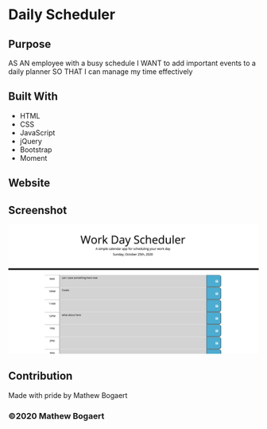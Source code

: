 # Daily Scheduler

## Purpose
AS AN employee with a busy schedule
I WANT to add important events to a daily planner
SO THAT I can manage my time effectively

## Built With
* HTML
* CSS
* JavaScript
* jQuery
* Bootstrap
* Moment

## Website


## Screenshot
![screenshot of the website](/assets/images/screenshot.png)

## Contribution
Made with pride by Mathew Bogaert

### ©️2020 Mathew Bogaert